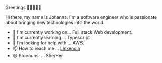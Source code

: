Greetings 👋🏻👩🏻‍💻

Hi there, my name is Johanna. I'm a software engineer who is passionate about bringing new technologies into the world.

- 🔭 I'm currently working on... Full stack Web development.
- 🌱 I'm currently learning ... Typescript
- 💞️ I’m looking for help with ... AWS.
- 📫 How to reach me ... [Linkendin](https://www.linkedin.com/in/johanna-rodriguez-285641169/)
- 😄 Pronouns: ... She/Her

<!---
johanna-rodriguez/johanna-rodriguez is a ✨ special ✨ repository because its `README.md` (this file) appears on your GitHub profile.
You can click the Preview link to take a look at your changes.
--->
